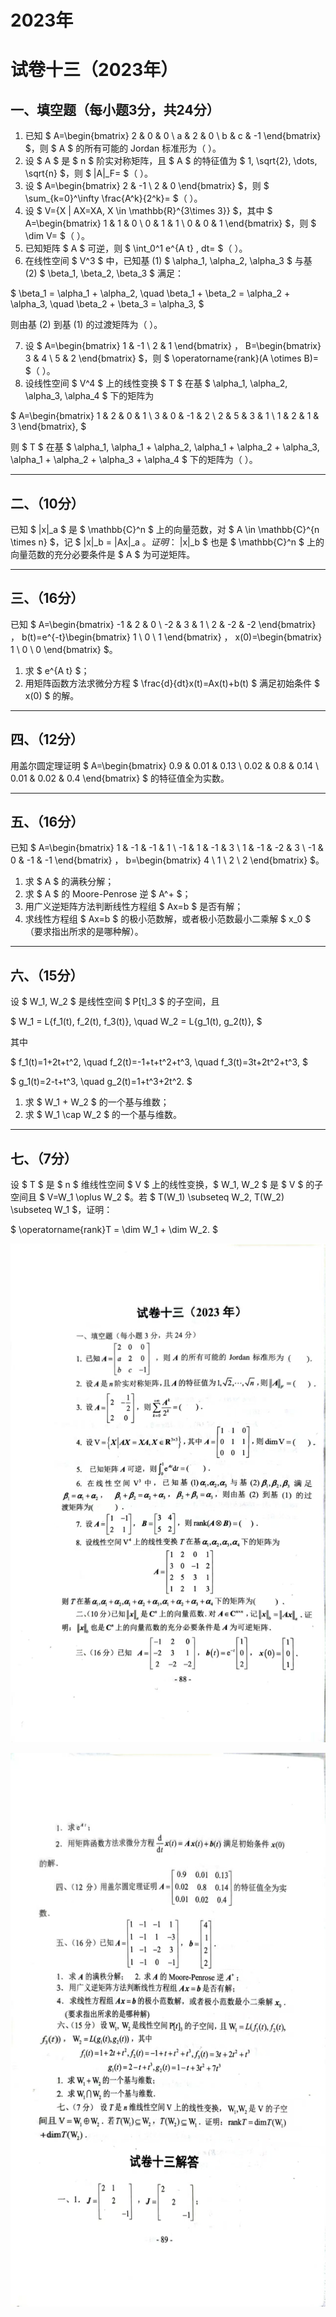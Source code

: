 # 2023年

# 试卷十三（2023年）
## 一、填空题（每小题3分，共24分）
1. 已知 $ A=\begin{bmatrix} 2 & 0 & 0 \\ a & 2 & 0 \\ b & c & -1 \end{bmatrix} $，则 $ A $ 的所有可能的 Jordan 标准形为（ ）。
2. 设 $ A $ 是 $ n $ 阶实对称矩阵，且 $ A $ 的特征值为 $ 1, \sqrt{2}, \dots, \sqrt{n} $，则 $ \|A\|_F= $（ ）。
3. 设 $ A=\begin{bmatrix} 2 & -1 \\ 2 & 0 \end{bmatrix} $，则 $ \sum_{k=0}^\infty \frac{A^k}{2^k}= $（ ）。
4. 设 $ V=\{X | AX=XA, X \in \mathbb{R}^{3\times 3}\} $，其中 $ A=\begin{bmatrix} 1 & 1 & 0 \\ 0 & 1 & 1 \\ 0 & 0 & 1 \end{bmatrix} $，则 $ \dim V= $（ ）。
5. 已知矩阵 $ A $ 可逆，则 $ \int_0^1 e^{A t} \, dt= $（ ）。
6. 在线性空间 $ V^3 $ 中，已知基 (1) $ \alpha_1, \alpha_2, \alpha_3 $ 与基 (2) $ \beta_1, \beta_2, \beta_3 $ 满足：

$ \beta_1 = \alpha_1 + \alpha_2, \quad \beta_1 + \beta_2 = \alpha_2 + \alpha_3, \quad \beta_2 + \beta_3 = \alpha_3, $

   则由基 (2) 到基 (1) 的过渡矩阵为（ ）。

7. 设 $ A=\begin{bmatrix} 1 & -1 \\ 2 & 1 \end{bmatrix} $，$ B=\begin{bmatrix} 3 & 4 \\ 5 & 2 \end{bmatrix} $，则 $ \operatorname{rank}(A \otimes B)= $（ ）。
8. 设线性空间 $ V^4 $ 上的线性变换 $ T $ 在基 $ \alpha_1, \alpha_2, \alpha_3, \alpha_4 $ 下的矩阵为

$ A=\begin{bmatrix}
   1 & 2 & 0 & 1 \\
   3 & 0 & -1 & 2 \\
   2 & 5 & 3 & 1 \\
   1 & 2 & 1 & 3
   \end{bmatrix}, $

   则 $ T $ 在基 $ \alpha_1, \alpha_1 + \alpha_2, \alpha_1 + \alpha_2 + \alpha_3, \alpha_1 + \alpha_2 + \alpha_3 + \alpha_4 $ 下的矩阵为（ ）。

---

## 二、（10分）
已知 $ \|x\|_a $ 是 $ \mathbb{C}^n $ 上的向量范数，对 $ A \in \mathbb{C}^{n \times n} $，记 $ \|x\|_b = \|Ax\|_a $。证明：$ \|x\|_b $ 也是 $ \mathbb{C}^n $ 上的向量范数的充分必要条件是 $ A $ 为可逆矩阵。

---

## 三、（16分）
已知 $ A=\begin{bmatrix} -1 & 2 & 0 \\ -2 & 3 & 1 \\ 2 & -2 & -2 \end{bmatrix} $，$ b(t)=e^{-t}\begin{bmatrix} 1 \\ 0 \\ 1 \end{bmatrix} $，$ x(0)=\begin{bmatrix} 1 \\ 0 \\ 0 \end{bmatrix} $。

1. 求 $ e^{A t} $；
2. 用矩阵函数方法求微分方程 $ \frac{d}{dt}x(t)=Ax(t)+b(t) $ 满足初始条件 $ x(0) $ 的解。

---

## 四、（12分）
用盖尔圆定理证明 $ A=\begin{bmatrix} 0.9 & 0.01 & 0.13 \\ 0.02 & 0.8 & 0.14 \\ 0.01 & 0.02 & 0.4 \end{bmatrix} $ 的特征值全为实数。

---

## 五、（16分）
已知 $ A=\begin{bmatrix} 1 & -1 & -1 & 1 \\ -1 & 1 & -1 & 3 \\ 1 & -1 & -2 & 3 \\ -1 & 0 & -1 & -1 \end{bmatrix} $，$ b=\begin{bmatrix} 4 \\ 1 \\ 2 \\ 2 \end{bmatrix} $。

1. 求 $ A $ 的满秩分解；
2. 求 $ A $ 的 Moore-Penrose 逆 $ A^+ $；
3. 用广义逆矩阵方法判断线性方程组 $ Ax=b $ 是否有解；
4. 求线性方程组 $ Ax=b $ 的极小范数解，或者极小范数最小二乘解 $ x_0 $（要求指出所求的是哪种解）。

---

## 六、（15分）
设 $ W_1, W_2 $ 是线性空间 $ P[t]_3 $ 的子空间，且

$ W_1 = L\{f_1(t), f_2(t), f_3(t)\}, \quad W_2 = L\{g_1(t), g_2(t)\}, $

其中

$ f_1(t)=1+2t+t^2, \quad f_2(t)=-1+t+t^2+t^3, \quad f_3(t)=3t+2t^2+t^3, $

$ g_1(t)=2-t+t^3, \quad g_2(t)=1+t^3+2t^2. $

1. 求 $ W_1 + W_2 $ 的一个基与维数；
2. 求 $ W_1 \cap W_2 $ 的一个基与维数。

---

## 七、（7分）
设 $ T $ 是 $ n $ 维线性空间 $ V $ 上的线性变换，$ W_1, W_2 $ 是 $ V $ 的子空间且 $ V=W_1 \oplus W_2 $。若 $ T(W_1) \subseteq W_2, T(W_2) \subseteq W_1 $，证明：

$ \operatorname{rank}T = \dim W_1 + \dim W_2. $

![1733539994483-daf82c4a-a3ff-4d8f-91bc-4503c9a5313a.png](./img/KwcIyHteTtkfBeup/1733539994483-daf82c4a-a3ff-4d8f-91bc-4503c9a5313a-065114.png)

![1733539999814-700f1132-b086-46bf-be9a-d025e8a5e2dc.png](./img/KwcIyHteTtkfBeup/1733539999814-700f1132-b086-46bf-be9a-d025e8a5e2dc-799197.png)
